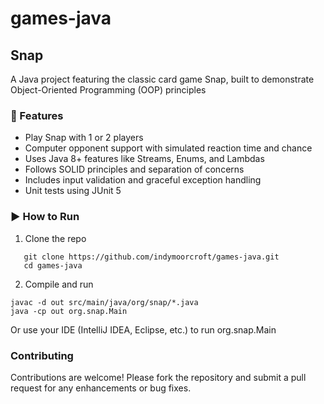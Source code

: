 # games-java

## Snap

A Java project featuring the classic card game Snap, built to demonstrate Object-Oriented Programming (OOP) principles

### 🎯 Features
- Play Snap with 1 or 2 players
- Computer opponent support with simulated reaction time and chance
- Uses Java 8+ features like Streams, Enums, and Lambdas
- Follows SOLID principles and separation of concerns
- Includes input validation and graceful exception handling
- Unit tests using JUnit 5

### ▶️ How to Run
1. Clone the repo

```
   git clone https://github.com/indymoorcroft/games-java.git
   cd games-java
```

2. Compile and run

```
javac -d out src/main/java/org/snap/*.java
java -cp out org.snap.Main
```

Or use your IDE (IntelliJ IDEA, Eclipse, etc.) to run org.snap.Main

### Contributing

Contributions are welcome! Please fork the repository and submit a pull request for any enhancements or bug fixes.
